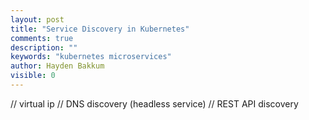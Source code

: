 ```yaml
---
layout: post
title: "Service Discovery in Kubernetes"
comments: true
description: ""
keywords: "kubernetes microservices"
author: Hayden Bakkum
visible: 0
---
```

// virtual ip 
// DNS discovery (headless service)
// REST API discovery